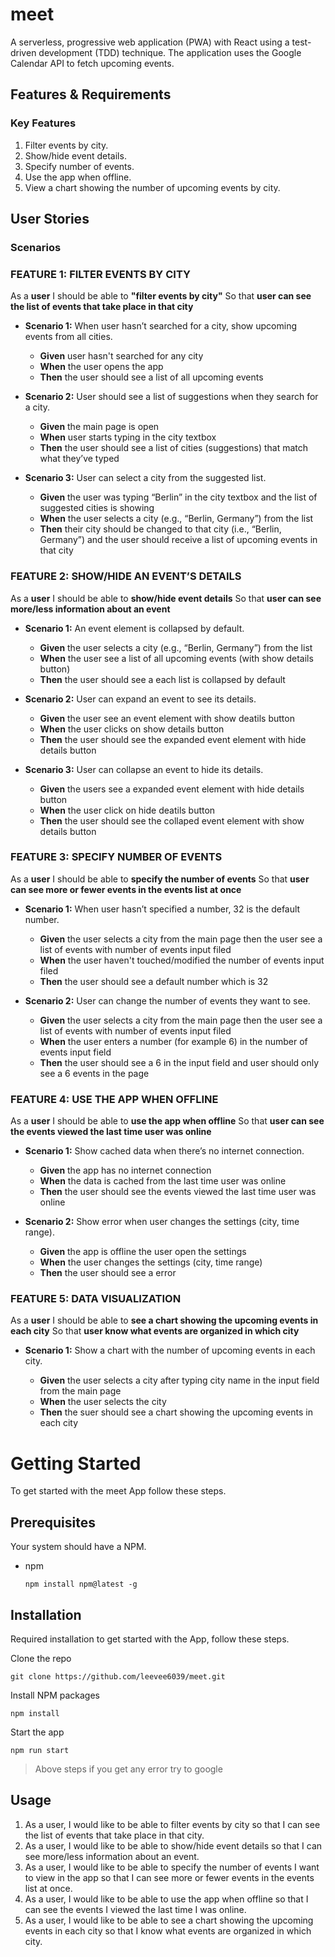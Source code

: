 # meet

A serverless, progressive web application (PWA) with React using a test-driven development (TDD) technique. The application uses the Google Calendar API to fetch upcoming events.

## Features & Requirements

### Key Features

1. Filter events by city.
2. Show/hide event details.
3. Specify number of events.
4. Use the app when offline.
5. View a chart showing the number of upcoming events by city.

## User Stories

### Scenarios

### FEATURE 1: FILTER EVENTS BY CITY

As a **user**
I should be able to **"filter events by city"**
So that **user can see the list of events that take place in that city**

- **Scenario 1:** When user hasn’t searched for a city, show upcoming events from all cities.

  - **Given** user hasn't searched for any city
  - **When** the user opens the app
  - **Then** the user should see a list of all upcoming events

- **Scenario 2:** User should see a list of suggestions when they search for a city.

  - **Given** the main page is open
  - **When** user starts typing in the city textbox
  - **Then** the user should see a list of cities (suggestions) that match what they’ve typed

- **Scenario 3:** User can select a city from the suggested list.

  - **Given** the user was typing “Berlin” in the city textbox and the list of suggested cities is showing
  - **When** the user selects a city (e.g., “Berlin, Germany”) from the list
  - **Then** their city should be changed to that city (i.e., “Berlin, Germany”) and the user should receive a list of upcoming events in that city

### FEATURE 2: SHOW/HIDE AN EVENT’S DETAILS

As a **user**
I should be able to **show/hide event details**
So that **user can see more/less information about an event**

- **Scenario 1:** An event element is collapsed by default.

  - **Given** the user selects a city (e.g., “Berlin, Germany”) from the list
  - **When** the user see a list of all upcoming events (with show details button)
  - **Then** the user should see a each list is collapsed by default

- **Scenario 2:** User can expand an event to see its details.

  - **Given** the user see an event element with show deatils button
  - **When** the user clicks on show details button
  - **Then** the user should see the expanded event element with hide details button

- **Scenario 3:** User can collapse an event to hide its details.

  - **Given** the users see a expanded event element with hide details button
  - **When** the user click on hide deatils button
  - **Then** the user should see the collaped event element with show details button

### FEATURE 3: SPECIFY NUMBER OF EVENTS

As a **user**
I should be able to **specify the number of events**
So that **user can see more or fewer events in the events list at once**

- **Scenario 1:** When user hasn’t specified a number, 32 is the default number.

  - **Given** the user selects a city from the main page then the user see a list of events with number of events input filed
  - **When** the user haven't touched/modified the number of events input filed
  - **Then** the user should see a default number which is 32

- **Scenario 2:** User can change the number of events they want to see.

  - **Given** the user selects a city from the main page then the user see a list of events with number of events input filed
  - **When** the user enters a number (for example 6) in the number of events input field
  - **Then** the user should see a 6 in the input field and user should only see a 6 events in the page

### FEATURE 4: USE THE APP WHEN OFFLINE

As a **user**
I should be able to **use the app when offline**
So that **user can see the events viewed the last time user was online**

- **Scenario 1:** Show cached data when there’s no internet connection.

  - **Given** the app has no internet connection
  - **When** the data is cached from the last time user was online
  - **Then** the user should see the events viewed the last time user was online

- **Scenario 2:** Show error when user changes the settings (city, time range).

  - **Given** the app is offline the user open the settings
  - **When** the user changes the settings (city, time range)
  - **Then** the user should see a error

### FEATURE 5: DATA VISUALIZATION

As a **user**
I should be able to **see a chart showing the upcoming events in each city**
So that **user know what events are organized in which city**

- **Scenario 1:** Show a chart with the number of upcoming events in each city.

  - **Given** the user selects a city after typing city name in the input field from the main page
  - **When** the user selects the city
  - **Then** the suer should see a chart showing the upcoming events in each city

# Getting Started

To get started with the meet App follow these steps.

## Prerequisites

Your system should have a NPM.

- npm

  `npm install npm@latest -g`

## Installation

Required installation to get started with the App, follow these steps.

Clone the repo

`git clone https://github.com/leevee6039/meet.git`

Install NPM packages

`npm install`

Start the app

`npm run start`

> Above steps if you get any error try to google

## Usage

1. As a user, I would like to be able to filter events by city so that I can see the list of events that take place in that city.
2. As a user, I would like to be able to show/hide event details so that I can see more/less information about an event.
3. As a user, I would like to be able to specify the number of events I want to view in the app so that I can see more or fewer events in the events list at once.
4. As a user, I would like to be able to use the app when offline so that I can see the events I viewed the last time I was online.
5. As a user, I would like to be able to see a chart showing the upcoming events in each city so that I know what events are organized in which city.
